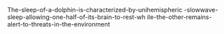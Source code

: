 The-sleep-of-a-dolphin-is-characterized-by-unihemispheric -slowwave-sleep-allowing-one-half-of-its-brain-to-rest-wh ile-the-other-remains-alert-to-threats-in-the-environment